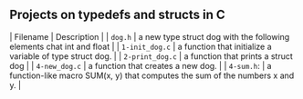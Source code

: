 ## Projects on typedefs and structs in C

| Filename | Description |
| `dog.h` | a new type struct dog with the following elements chat int and float |
| `1-init_dog.c` | a function that initialize a variable of type struct dog. |
| `2-print_dog.c` | a function that prints a struct dog |
| `4-new_dog.c` | a function that creates a new dog. |
| `4-sum.h`: | a function-like macro SUM(x, y) that computes the sum of the numbers x and y. |
